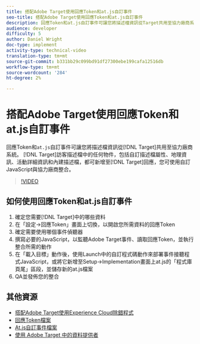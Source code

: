 ```yaml
---
title: 搭配Adobe Target使用回應Token和at.js自訂事件
seo-title: 搭配Adobe Target使用回應Token和at.js自訂事件
description: 回應Token和at.js自訂事件可讓您將描述檔資訊從Target共用至協力廠商系統。 Target訪客描述檔中的任何物件，包括自訂描述檔屬性、地理資訊、活動詳細資訊和內建描述檔，都可新增至Target回應，您可在其中使用自訂JavaScript與協力廠商整合。
audience: developer
difficulty: 5
author: Daniel Wright
doc-type: implement
activity-type: technical-video
translation-type: tm+mt
source-git-commit: b331bb29c099bd91df27300ebe199cafa12516db
workflow-type: tm+mt
source-wordcount: '284'
ht-degree: 2%

---
```



# 搭配Adobe Target使用回應Token和at.js自訂事件

回應Token和`at.js`自訂事件可讓您將描述檔資訊從[!DNL Target]共用至協力廠商系統。 [!DNL Target]訪客描述檔中的任何物件，包括自訂描述檔屬性、地理資訊、活動詳細資訊和內建描述檔，都可新增至[!DNL Target]回應，您可使用自訂JavaScript與協力廠商整合。

>[!VIDEO](https://video.tv.adobe.com/v/23253/?quality=12)

## 如何使用回應Token和at.js自訂事件

1. 確定您需要[!DNL Target]中的哪些資料
1. 在「設定->回應Token」畫面上切換，以開啟您所需資料的回應Token
1. 確定需要使用哪個事件偵聽器
1. 撰寫必要的JavaScript，以監聽Adobe Target事件、讀取回應Token，並執行整合所需的動作
1. 在「載入目標」動作後，使用Launch中的自訂程式碼動作來部署事件接聽程式JavaScript，或將它新增至Setup->Implementation畫面上at.js的「程式庫頁尾」區段，並儲存新的at.js檔案
1. QA並發佈您的整合

## 其他資源

* [搭配Adobe Target使用Experience Cloud除錯程式](../troubleshooting/troubleshoot-with-the-experience-cloud-debugger.md)
* [回應Token檔案](https://docs.adobe.com/help/en/target/using/administer/response-tokens.html)
* [At.js自訂事件檔案](https://docs.adobe.com/content/help/en/target/using/implement-target/client-side/functions-overview/atjs-custom-events.html)
* [使用 Adobe Target 中的資料提供者](use-data-providers-to-integrate-third-party-data.md)